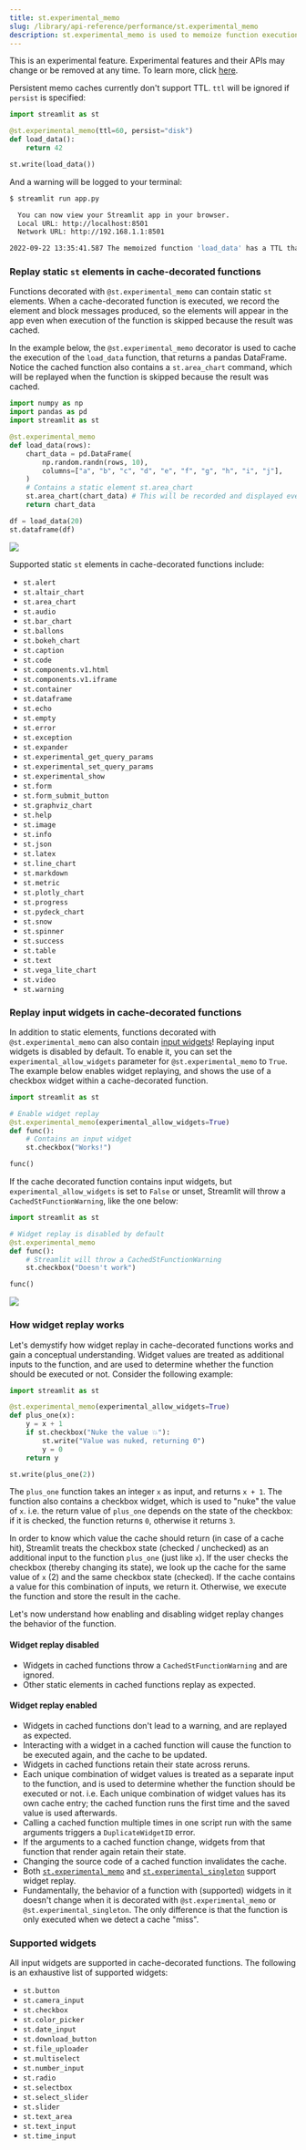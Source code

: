 ```yaml
---
title: st.experimental_memo
slug: /library/api-reference/performance/st.experimental_memo
description: st.experimental_memo is used to memoize function executions.
---
```


<Important>

This is an experimental feature. Experimental features and their APIs may change or be removed at any time. To learn more, click [here](/library/advanced-features/prerelease#experimental-features).

</Important>

<Autofunction function="streamlit.experimental_memo" deprecated={true} deprecatedText="<code>st.experimental_memo</code> was deprecated in version 1.18.0. Use <a href='/library/api-reference/performance/st.cache_data'><code>st.cache_data</code></a> instead. Learn more in <a href='/library/advanced-features/caching'>Caching</a>."/>

Persistent memo caches currently don't support TTL. `ttl` will be ignored if `persist` is specified:

```python
import streamlit as st

@st.experimental_memo(ttl=60, persist="disk")
def load_data():
    return 42

st.write(load_data())
```

And a warning will be logged to your terminal:

```bash
$ streamlit run app.py

  You can now view your Streamlit app in your browser.
  Local URL: http://localhost:8501
  Network URL: http://192.168.1.1:8501

2022-09-22 13:35:41.587 The memoized function 'load_data' has a TTL that will be ignored. Persistent memo caches currently don't support TTL.
```

### Replay static `st` elements in cache-decorated functions

Functions decorated with `@st.experimental_memo` can contain static `st` elements. When a cache-decorated function is executed, we record the element and block messages produced, so the elements will appear in the app even when execution of the function is skipped because the result was cached.

In the example below, the `@st.experimental_memo` decorator is used to cache the execution of the `load_data` function, that returns a pandas DataFrame. Notice the cached function also contains a `st.area_chart` command, which will be replayed when the function is skipped because the result was cached.

```python
import numpy as np
import pandas as pd
import streamlit as st

@st.experimental_memo
def load_data(rows):
    chart_data = pd.DataFrame(
        np.random.randn(rows, 10),
        columns=["a", "b", "c", "d", "e", "f", "g", "h", "i", "j"],
    )
    # Contains a static element st.area_chart
    st.area_chart(chart_data) # This will be recorded and displayed even when the function is skipped
    return chart_data

df = load_data(20)
st.dataframe(df)
```

<Image src="/images/replay-cached-elements.png" clean />

Supported static `st` elements in cache-decorated functions include:

- `st.alert`
- `st.altair_chart`
- `st.area_chart`
- `st.audio`
- `st.bar_chart`
- `st.ballons`
- `st.bokeh_chart`
- `st.caption`
- `st.code`
- `st.components.v1.html`
- `st.components.v1.iframe`
- `st.container`
- `st.dataframe`
- `st.echo`
- `st.empty`
- `st.error`
- `st.exception`
- `st.expander`
- `st.experimental_get_query_params`
- `st.experimental_set_query_params`
- `st.experimental_show`
- `st.form`
- `st.form_submit_button`
- `st.graphviz_chart`
- `st.help`
- `st.image`
- `st.info`
- `st.json`
- `st.latex`
- `st.line_chart`
- `st.markdown`
- `st.metric`
- `st.plotly_chart`
- `st.progress`
- `st.pydeck_chart`
- `st.snow`
- `st.spinner`
- `st.success`
- `st.table`
- `st.text`
- `st.vega_lite_chart`
- `st.video`
- `st.warning`

### Replay input widgets in cache-decorated functions

In addition to static elements, functions decorated with `@st.experimental_memo` can also contain [input widgets](/library/api-reference/widgets)! Replaying input widgets is disabled by default. To enable it, you can set the `experimental_allow_widgets` parameter for `@st.experimental_memo` to `True`. The example below enables widget replaying, and shows the use of a checkbox widget within a cache-decorated function.

```python
import streamlit as st

# Enable widget replay
@st.experimental_memo(experimental_allow_widgets=True)
def func():
    # Contains an input widget
    st.checkbox("Works!")

func()
```

If the cache decorated function contains input widgets, but `experimental_allow_widgets` is set to `False` or unset, Streamlit will throw a `CachedStFunctionWarning`, like the one below:

```python
import streamlit as st

# Widget replay is disabled by default
@st.experimental_memo
def func():
    # Streamlit will throw a CachedStFunctionWarning
    st.checkbox("Doesn't work")

func()
```

<Image src="/images/cached-st-function-warning-widgets.png" clean />

### How widget replay works

Let's demystify how widget replay in cache-decorated functions works and gain a conceptual understanding. Widget values are treated as additional inputs to the function, and are used to determine whether the function should be executed or not. Consider the following example:

```python
import streamlit as st

@st.experimental_memo(experimental_allow_widgets=True)
def plus_one(x):
    y = x + 1
    if st.checkbox("Nuke the value 💥"):
        st.write("Value was nuked, returning 0")
        y = 0
    return y

st.write(plus_one(2))
```

The `plus_one` function takes an integer `x` as input, and returns `x + 1`. The function also contains a checkbox widget, which is used to "nuke" the value of `x`. i.e. the return value of `plus_one` depends on the state of the checkbox: if it is checked, the function returns `0`, otherwise it returns `3`.

In order to know which value the cache should return (in case of a cache hit), Streamlit treats the checkbox state (checked / unchecked) as an additional input to the function `plus_one` (just like `x`). If the user checks the checkbox (thereby changing its state), we look up the cache for the same value of `x` (2) and the same checkbox state (checked). If the cache contains a value for this combination of inputs, we return it. Otherwise, we execute the function and store the result in the cache.

Let's now understand how enabling and disabling widget replay changes the behavior of the function.

#### Widget replay disabled

- Widgets in cached functions throw a `CachedStFunctionWarning` and are ignored.
- Other static elements in cached functions replay as expected.

#### Widget replay enabled

- Widgets in cached functions don't lead to a warning, and are replayed as expected.
- Interacting with a widget in a cached function will cause the function to be executed again, and the cache to be updated.
- Widgets in cached functions retain their state across reruns.
- Each unique combination of widget values is treated as a separate input to the function, and is used to determine whether the function should be executed or not. i.e. Each unique combination of widget values has its own cache entry; the cached function runs the first time and the saved value is used afterwards.
- Calling a cached function multiple times in one script run with the same arguments triggers a `DuplicateWidgetID` error.
- If the arguments to a cached function change, widgets from that function that render again retain their state.
- Changing the source code of a cached function invalidates the cache.
- Both [`st.experimental_memo`](/library/api-reference/performance/st.experimental_memo) and [`st.experimental_singleton`](/library/api-reference/performance/st.experimental_singleton) support widget replay.
- Fundamentally, the behavior of a function with (supported) widgets in it doesn't change when it is decorated with `@st.experimental_memo` or `@st.experimental_singleton`. The only difference is that the function is only executed when we detect a cache "miss".

### Supported widgets

All input widgets are supported in cache-decorated functions. The following is an exhaustive list of supported widgets:

- `st.button`
- `st.camera_input`
- `st.checkbox`
- `st.color_picker`
- `st.date_input`
- `st.download_button`
- `st.file_uploader`
- `st.multiselect`
- `st.number_input`
- `st.radio`
- `st.selectbox`
- `st.select_slider`
- `st.slider`
- `st.text_area`
- `st.text_input`
- `st.time_input`
